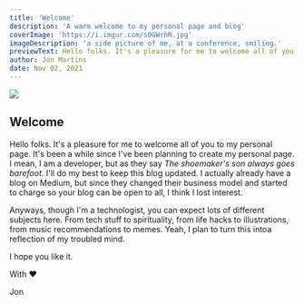 ```yaml
---
title: 'Welcome'
description: 'A warm welcome to my personal page and blog'
coverImage: 'https://i.imgur.com/s0GWrhR.jpg'
imageDescription: 'a side picture of me, at a conference, smiling.'
previewText: Hello folks. It's a pleasure for me to welcome all of you to my personal page. It's been a while since I've been planning to create my personal page. I mean, I am a developer, but as they say The shoemaker's son always goes barefoot
author: Jon Martins
date: Nov 02, 2021
---
```

![](https://i.imgur.com/s0GWrhR.jpg)

## Welcome

Hello folks. 
It's a pleasure for me to welcome all of you to my personal page.
It's been a while since I've been planning to create my personal page. I mean, I am a developer, but as they say *The shoemaker's son always goes barefoot*.
I'll do my best to keep this blog updated. I actually already have a blog on Medium, but since they changed their business model and started to charge so your blog can be open to all, I think I lost interest.

Anyways, though I'm a technologist, you can expect lots of different subjects here. From tech stuff to spirituality, from life hacks to illustrations, from music recommendations to memes. Yeah, I plan to turn this intoa reflection of my troubled mind.

I hope you like it.

With ❤️

Jon 
